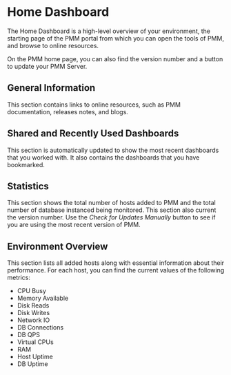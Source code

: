 # Home Dashboard

The Home Dashboard is a high-level overview of your environment,
the starting page of the PMM portal from which you can
open the tools of PMM, and browse to online resources.

On the PMM home page, you can also find the version number and a button to update your PMM Server.

## General Information

This section contains links to online resources, such as PMM
documentation, releases notes, and blogs.

## Shared and Recently Used Dashboards

This section is automatically updated to show the most recent
dashboards that you worked with. It also contains the dashboards that
you have bookmarked.

## Statistics

This section shows the total number of hosts added to PMM and the
total number of database instanced being monitored. This section also
current the version number. Use the *Check for Updates Manually*
button to see if you are using the most recent version of PMM.

## Environment Overview

This section lists all added hosts along with essential information
about their performance. For each host, you can find the current
values of the following metrics:

* CPU Busy
* Memory Available
* Disk Reads
* Disk Writes
* Network IO
* DB Connections
* DB QPS
* Virtual CPUs
* RAM
* Host Uptime
* DB Uptime
